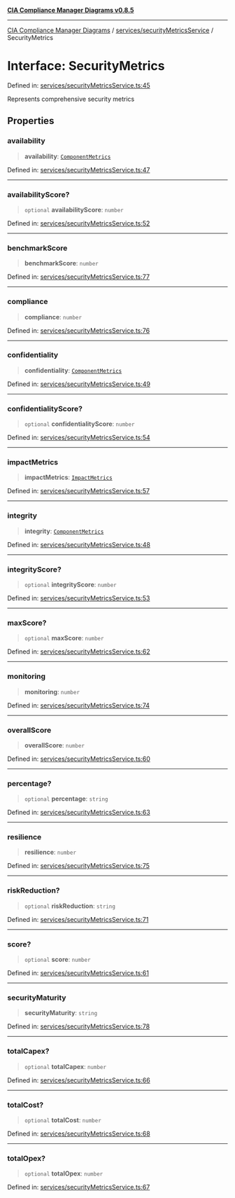 [**CIA Compliance Manager Diagrams v0.8.5**](../../../README.md)

***

[CIA Compliance Manager Diagrams](../../../modules.md) / [services/securityMetricsService](../README.md) / SecurityMetrics

# Interface: SecurityMetrics

Defined in: [services/securityMetricsService.ts:45](https://github.com/Hack23/cia-compliance-manager/blob/4f2006283e1cd56feb8daea1f810b2bc8c1b1d1b/src/services/securityMetricsService.ts#L45)

Represents comprehensive security metrics

## Properties

### availability

> **availability**: [`ComponentMetrics`](ComponentMetrics.md)

Defined in: [services/securityMetricsService.ts:47](https://github.com/Hack23/cia-compliance-manager/blob/4f2006283e1cd56feb8daea1f810b2bc8c1b1d1b/src/services/securityMetricsService.ts#L47)

***

### availabilityScore?

> `optional` **availabilityScore**: `number`

Defined in: [services/securityMetricsService.ts:52](https://github.com/Hack23/cia-compliance-manager/blob/4f2006283e1cd56feb8daea1f810b2bc8c1b1d1b/src/services/securityMetricsService.ts#L52)

***

### benchmarkScore

> **benchmarkScore**: `number`

Defined in: [services/securityMetricsService.ts:77](https://github.com/Hack23/cia-compliance-manager/blob/4f2006283e1cd56feb8daea1f810b2bc8c1b1d1b/src/services/securityMetricsService.ts#L77)

***

### compliance

> **compliance**: `number`

Defined in: [services/securityMetricsService.ts:76](https://github.com/Hack23/cia-compliance-manager/blob/4f2006283e1cd56feb8daea1f810b2bc8c1b1d1b/src/services/securityMetricsService.ts#L76)

***

### confidentiality

> **confidentiality**: [`ComponentMetrics`](ComponentMetrics.md)

Defined in: [services/securityMetricsService.ts:49](https://github.com/Hack23/cia-compliance-manager/blob/4f2006283e1cd56feb8daea1f810b2bc8c1b1d1b/src/services/securityMetricsService.ts#L49)

***

### confidentialityScore?

> `optional` **confidentialityScore**: `number`

Defined in: [services/securityMetricsService.ts:54](https://github.com/Hack23/cia-compliance-manager/blob/4f2006283e1cd56feb8daea1f810b2bc8c1b1d1b/src/services/securityMetricsService.ts#L54)

***

### impactMetrics

> **impactMetrics**: [`ImpactMetrics`](ImpactMetrics.md)

Defined in: [services/securityMetricsService.ts:57](https://github.com/Hack23/cia-compliance-manager/blob/4f2006283e1cd56feb8daea1f810b2bc8c1b1d1b/src/services/securityMetricsService.ts#L57)

***

### integrity

> **integrity**: [`ComponentMetrics`](ComponentMetrics.md)

Defined in: [services/securityMetricsService.ts:48](https://github.com/Hack23/cia-compliance-manager/blob/4f2006283e1cd56feb8daea1f810b2bc8c1b1d1b/src/services/securityMetricsService.ts#L48)

***

### integrityScore?

> `optional` **integrityScore**: `number`

Defined in: [services/securityMetricsService.ts:53](https://github.com/Hack23/cia-compliance-manager/blob/4f2006283e1cd56feb8daea1f810b2bc8c1b1d1b/src/services/securityMetricsService.ts#L53)

***

### maxScore?

> `optional` **maxScore**: `number`

Defined in: [services/securityMetricsService.ts:62](https://github.com/Hack23/cia-compliance-manager/blob/4f2006283e1cd56feb8daea1f810b2bc8c1b1d1b/src/services/securityMetricsService.ts#L62)

***

### monitoring

> **monitoring**: `number`

Defined in: [services/securityMetricsService.ts:74](https://github.com/Hack23/cia-compliance-manager/blob/4f2006283e1cd56feb8daea1f810b2bc8c1b1d1b/src/services/securityMetricsService.ts#L74)

***

### overallScore

> **overallScore**: `number`

Defined in: [services/securityMetricsService.ts:60](https://github.com/Hack23/cia-compliance-manager/blob/4f2006283e1cd56feb8daea1f810b2bc8c1b1d1b/src/services/securityMetricsService.ts#L60)

***

### percentage?

> `optional` **percentage**: `string`

Defined in: [services/securityMetricsService.ts:63](https://github.com/Hack23/cia-compliance-manager/blob/4f2006283e1cd56feb8daea1f810b2bc8c1b1d1b/src/services/securityMetricsService.ts#L63)

***

### resilience

> **resilience**: `number`

Defined in: [services/securityMetricsService.ts:75](https://github.com/Hack23/cia-compliance-manager/blob/4f2006283e1cd56feb8daea1f810b2bc8c1b1d1b/src/services/securityMetricsService.ts#L75)

***

### riskReduction?

> `optional` **riskReduction**: `string`

Defined in: [services/securityMetricsService.ts:71](https://github.com/Hack23/cia-compliance-manager/blob/4f2006283e1cd56feb8daea1f810b2bc8c1b1d1b/src/services/securityMetricsService.ts#L71)

***

### score?

> `optional` **score**: `number`

Defined in: [services/securityMetricsService.ts:61](https://github.com/Hack23/cia-compliance-manager/blob/4f2006283e1cd56feb8daea1f810b2bc8c1b1d1b/src/services/securityMetricsService.ts#L61)

***

### securityMaturity

> **securityMaturity**: `string`

Defined in: [services/securityMetricsService.ts:78](https://github.com/Hack23/cia-compliance-manager/blob/4f2006283e1cd56feb8daea1f810b2bc8c1b1d1b/src/services/securityMetricsService.ts#L78)

***

### totalCapex?

> `optional` **totalCapex**: `number`

Defined in: [services/securityMetricsService.ts:66](https://github.com/Hack23/cia-compliance-manager/blob/4f2006283e1cd56feb8daea1f810b2bc8c1b1d1b/src/services/securityMetricsService.ts#L66)

***

### totalCost?

> `optional` **totalCost**: `number`

Defined in: [services/securityMetricsService.ts:68](https://github.com/Hack23/cia-compliance-manager/blob/4f2006283e1cd56feb8daea1f810b2bc8c1b1d1b/src/services/securityMetricsService.ts#L68)

***

### totalOpex?

> `optional` **totalOpex**: `number`

Defined in: [services/securityMetricsService.ts:67](https://github.com/Hack23/cia-compliance-manager/blob/4f2006283e1cd56feb8daea1f810b2bc8c1b1d1b/src/services/securityMetricsService.ts#L67)
